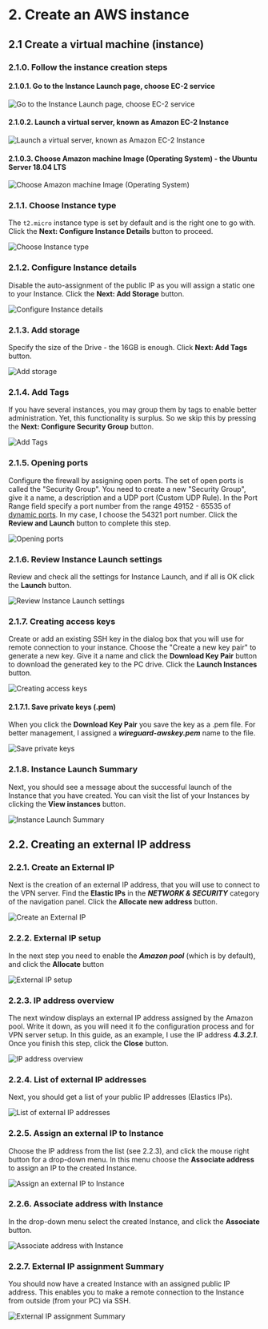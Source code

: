 # 2. Create an AWS instance
 
## 2.1 Create a virtual machine (instance)

### 2.1.0. Follow the instance creation steps

#### 2.1.0.1. Go to the Instance Launch page, choose EC-2 service

![ Go to the Instance Launch page, choose EC-2 service](/images/en/instance0.jpg)

#### 2.1.0.2. Launch a virtual server, known as Amazon EC-2 Instance
 
![Launch a virtual server, known as Amazon EC-2 Instance](/images/en/instance0_1.jpg)

#### 2.1.0.3. Choose Amazon machine Image (Operating System) - the Ubuntu Server 18.04 LTS

![Choose Amazon machine Image (Operating System)](/images/en/instance0_2.jpg)

### 2.1.1. Choose Instance type
The `t2.micro` instance type is set by default and is the right one to go with. Click the **Next: Configure Instance Details** button to proceed.

![Choose Instance type](/images/en/instance1.jpg)

### 2.1.2. Configure Instance details
Disable the auto-assignment of the public IP as you will assign a static one to your Instance. Click the **Next: Add Storage** button. 

![Configure Instance details](/images/en/instance2.jpg)

### 2.1.3. Add storage
Specify the size of the Drive - the 16GB is enough. 
Click **Next: Add Tags** button.

![Add storage](/images/en/instance3.jpg)

### 2.1.4. Add Tags
If you have several instances, you may group them by tags to enable better administration. Yet, this functionality is surplus. So we skip this by pressing the **Next: Configure Security Group** button.

![Add Tags](/images/en/instance4.jpg)

### 2.1.5. Opening ports
Configure the firewall by assigning open ports. The set of open ports is called the "Security Group". You need to create a new "Security Group", give it a name, a description and a UDP port (Custom UDP Rule).
In the Port Range field specify a port number from the range 49152 - 65535 of [dynamic ports](https://en.wikipedia.org/wiki/List_of_TCP_and_UDP_port_numbers). In my case, I choose the 54321 port number. 
Click the **Review and Launch** button to complete this step.

![Opening ports](/images/en/instance5.jpg)

### 2.1.6. Review Instance Launch settings
Review and check all the settings for Instance Launch, and if all is OK click the **Launch** button.

![Review Instance Launch settings](/images/en/instance6.jpg)

### 2.1.7. Creating access keys
Create or add an existing SSH key in the dialog box that you will use for remote connection to your instance. 
Choose the "Create a new key pair" to generate a new key. Give it a name and click the **Download Key Pair** button to download the generated key to the PC drive. Click the **Launch Instances** button.

![Creating access keys](/images/en/instance7.jpg)

#### 2.1.7.1. Save private keys (.pem)
When you click the **Download Key Pair** you save the key as a  .pem file. 
For better management, I assigned a ***wireguard-awskey.pem*** name to the file.

![Save private keys](/images/en/instance8.jpg)

### 2.1.8. Instance Launch Summary
Next, you should see a message about the successful launch of the Instance that you have created. You can visit the list of your Instances by clicking the **View instances** button.

![Instance Launch Summary](/images/en/instance9.jpg)

## 2.2. Creating an external IP address

### 2.2.1. Create an External IP
Next is the creation of an external IP address, that you will use to connect to the VPN server. 
Find the **Elastic IPs** in the ***NETWORK & SECURITY*** category of the navigation panel. Click the **Allocate new address** button.

![Create an External IP](/images/en/elasticip1.jpg)

### 2.2.2. External IP setup
In the next step you need to enable the ***Amazon pool*** (which is by default), and click the **Allocate** button

![External IP setup](/images/en/elasticip2.jpg)

### 2.2.3. IP address overview
The next window displays an external IP address assigned by the Amazon pool. Write it down, as you will need it fo the configuration process and for VPN server setup. In this guide, as an example, I use the IP address ***4.3.2.1***.
Once you finish this step, click the **Close** button.

![IP address overview](/images/en/elasticip3.jpg)

### 2.2.4. List of external IP addresses
Next, you should get a list of your public IP addresses (Elastics IPs). 

![List of external IP addresses](/images/en/elasticip4.jpg)

### 2.2.5. Assign an external IP to Instance
Choose the IP address from the list (see 2.2.3), and click the mouse right button for a drop-down menu. 
In this menu choose the **Associate address** to assign an IP to the created Instance.

![Assign an external IP to Instance](/images/en/elasticip5.jpg)

### 2.2.6. Associate address with Instance
In the drop-down menu select the created Instance, and click the **Associate** button.

![Associate address with Instance](/images/en/elasticip6.jpg)

### 2.2.7. External IP assignment Summary
You should now have a created Instance with an assigned public IP address. This enables you to make a remote connection to the Instance from outside (from your PC) via SSH.

![External IP assignment Summary](/images/en/elasticip7.jpg)